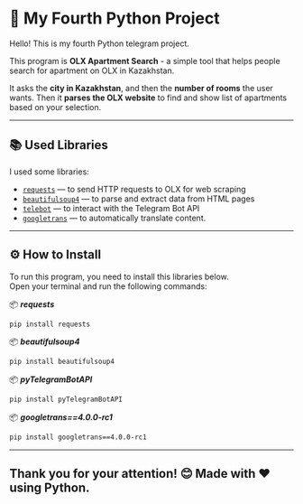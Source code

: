 # 🐍 My Fourth Python Project

Hello! This is my fourth Python telegram project.

This program is **OLX Apartment Search** - a simple tool that helps people search for apartment on OLX in Kazakhstan.

It asks the **city in Kazakhstan**, and then the **number of rooms** the user wants. Then it **parses the OLX website** to find and show list of apartments based on your selection.

---

## 📚 Used Libraries

I used some libraries:
 
- [`requests`](https://pypi.org/project/requests/) — to send HTTP requests to OLX for web scraping
- [`beautifulsoup4`](https://pypi.org/project/beautifulsoup4/) — to parse and extract data from HTML pages
- [`telebot`](https://pypi.org/project/pyTelegramBotAPI/) — to interact with the Telegram Bot API
- [`googletrans`](https://pypi.org/project/googletrans/) — to automatically translate content.

---

## ⚙️ How to Install

To run this program, you need to install this libraries below.  
Open your terminal and run the following commands:

📦 ***requests***
```bash
pip install requests
```

📦 ***beautifulsoup4***
```bash
pip install beautifulsoup4
```

📦 ***pyTelegramBotAPI***
```bash
pip install pyTelegramBotAPI
```

📦 ***googletrans==4.0.0-rc1***
```bash
pip install googletrans==4.0.0-rc1
```

************

##  Thank you for your attention! 😊 Made with ❤️ using Python.
